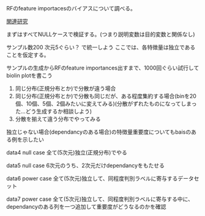 RFのfeature importacesのバイアスについて調べる。

[関連研究](https://bmcbioinformatics.biomedcentral.com/articles/10.1186/1471-2105-8-25)

まずはすべてNULLケースで検証する。(つまり説明変数は目的変数と関係なし)

サンプル数200
次元5ぐらい？
で統一しよう
ここでは、各特徴量は独立であることを仮定する。

サンプルの生成からRFのfeature importances出すまで、1000回ぐらい試行してbiolin plotを書こう

1. 同じ分布(正規分布とか)で分散が違う場合
2. 同じ分布(正規分布とか)で分散も同じだが、ある程度集約する場合(binを20個、10個、5個、2個みたいに変えてみる)(分散がずれたものになってしまった...どう生成するか相談しよう)
3. 分散を揃えて違う分布でやってみる


独立じゃない場合(dependancyのある場合)の特徴量重要度についてもbaisのある例を示したい

data4
null case
全て(5次元)独立(正規分布)でやる

data5
null case
6次元のうち、2次元だけdependancyをもたせる


data6
power case
全て(5次元)独立して、同程度判別ラベルに寄与するデータセット

data7
power case
全て(5次元)独立して、同程度判別ラベルに寄与する中に、dependancyのある列を一つ追加して重要度がどうなるのかを確認






